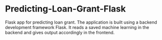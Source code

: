 # Predicting-Loan-Grant-Flask
Flask app for predicting loan grant.
The application is built using a backend development framework Flask.
It reads a saved machine learning in the backend and gives output accordingly in the frontend.
